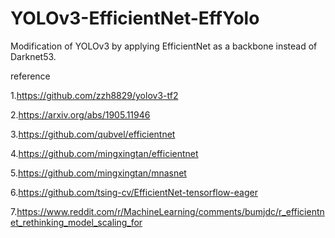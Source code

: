 # YOLOv3-EfficientNet-EffYolo
Modification of YOLOv3 by applying EfficientNet as a backbone instead of Darknet53.





reference


1.https://github.com/zzh8829/yolov3-tf2

2.https://arxiv.org/abs/1905.11946

3.https://github.com/qubvel/efficientnet

4.https://github.com/mingxingtan/efficientnet

5.https://github.com/mingxingtan/mnasnet

6.https://github.com/tsing-cv/EfficientNet-tensorflow-eager

7.https://www.reddit.com/r/MachineLearning/comments/bumjdc/r_efficientnet_rethinking_model_scaling_for
